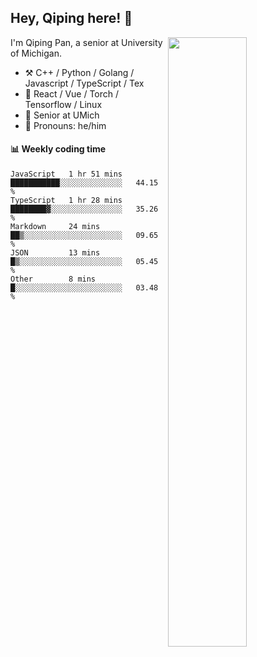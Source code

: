 

## Hey, Qiping here! :wave:

[<img align="right" width="50%" src="https://github-readme-stats.vercel.app/api?username=ppppqp&theme=dark&show_icons=true">](https://metrics.lecoq.io/ppppqp?template=classic)


I'm Qiping Pan, a senior at University of Michigan.

-   :hammer_and_pick: C++ / Python / Golang / Javascript / TypeScript / Tex
-   :pencil: React / Vue / Torch / Tensorflow / Linux 
-   :seedling: Senior at UMich
-   :man: Pronouns: he/him



#### :bar_chart: Weekly coding time

<!--START_SECTION:waka-->

```text
JavaScript   1 hr 51 mins    ███████████░░░░░░░░░░░░░░   44.15 %
TypeScript   1 hr 28 mins    ████████▓░░░░░░░░░░░░░░░░   35.26 %
Markdown     24 mins         ██▒░░░░░░░░░░░░░░░░░░░░░░   09.65 %
JSON         13 mins         █▒░░░░░░░░░░░░░░░░░░░░░░░   05.45 %
Other        8 mins          █░░░░░░░░░░░░░░░░░░░░░░░░   03.48 %
```

<!--END_SECTION:waka-->
